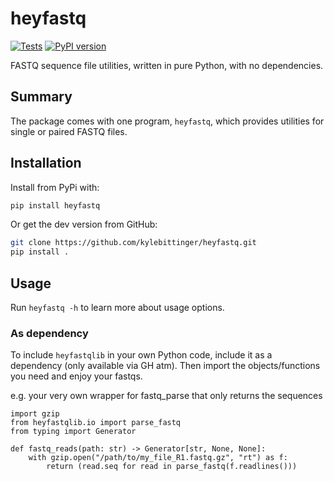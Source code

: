 # heyfastq

<!-- Badges start -->
[![Tests](https://github.com/kylebittinger/heyfastq/actions/workflows/pr.yml/badge.svg)](https://github.com/kylebittinger/heyfastq/actions/workflows/pr.yml)
[![PyPI version](https://badge.fury.io/py/heyfastq.svg)](https://pypi.org/project/heyfastq/)
<!-- Badges end -->

FASTQ sequence file utilities, written in pure Python, with no
dependencies.

## Summary

The package comes with one program, `heyfastq`, which provides
utilities for single or paired FASTQ files.

## Installation

Install from PyPi with:

```bash
pip install heyfastq
```

Or get the dev version from GitHub:

```bash
git clone https://github.com/kylebittinger/heyfastq.git
pip install .
```

## Usage

Run `heyfastq -h` to learn more about usage options.

### As dependency

To include `heyfastqlib` in your own Python code, include it as a dependency (only available via GH atm). Then import the objects/functions you need and enjoy your fastqs.

e.g. your very own wrapper for fastq_parse that only returns the sequences

```
import gzip
from heyfastqlib.io import parse_fastq
from typing import Generator

def fastq_reads(path: str) -> Generator[str, None, None]:
    with gzip.open("/path/to/my_file_R1.fastq.gz", "rt") as f:
        return (read.seq for read in parse_fastq(f.readlines()))
```